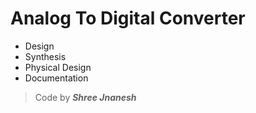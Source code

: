 # Analog To Digital Converter

-	Design 
-	Synthesis
-	Physical Design
-	Documentation



>  Code by ***Shree Jnanesh***